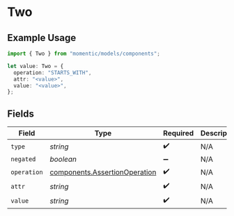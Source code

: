 # Two

## Example Usage

```typescript
import { Two } from "momentic/models/components";

let value: Two = {
  operation: "STARTS_WITH",
  attr: "<value>",
  value: "<value>",
};
```

## Fields

| Field                                                                          | Type                                                                           | Required                                                                       | Description                                                                    |
| ------------------------------------------------------------------------------ | ------------------------------------------------------------------------------ | ------------------------------------------------------------------------------ | ------------------------------------------------------------------------------ |
| `type`                                                                         | *string*                                                                       | :heavy_check_mark:                                                             | N/A                                                                            |
| `negated`                                                                      | *boolean*                                                                      | :heavy_minus_sign:                                                             | N/A                                                                            |
| `operation`                                                                    | [components.AssertionOperation](../../models/components/assertionoperation.md) | :heavy_check_mark:                                                             | N/A                                                                            |
| `attr`                                                                         | *string*                                                                       | :heavy_check_mark:                                                             | N/A                                                                            |
| `value`                                                                        | *string*                                                                       | :heavy_check_mark:                                                             | N/A                                                                            |